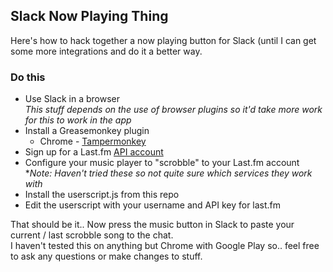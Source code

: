 ## Slack Now Playing Thing ##

Here's how to hack together a now playing button for Slack (until I can get some more integrations and do it a better way.

### Do this
* Use Slack in a browser  
    *This stuff depends on the use of browser plugins so it'd take more work for this to work in the app*
* Install a Greasemonkey plugin
    * Chrome - [Tampermonkey](https://chrome.google.com/webstore/detail/tampermonkey/dhdgffkkebhmkfjojejmpbldmpobfkfo?hl=en)
* Sign up for a Last.fm [API account](http://www.last.fm/api/account/create)
* Configure your music player to "scrobble" to your Last.fm account
**Note: Haven't tried these so not quite sure which services they work with*
* Install the userscript.js from this repo
* Edit the userscript with your username and API key for last.fm

That should be it.. Now press the music button in Slack to paste your current / last scrobble song to the chat.  
I haven't tested this on anything but Chrome with Google Play so.. feel free to ask any questions or make changes to stuff.
